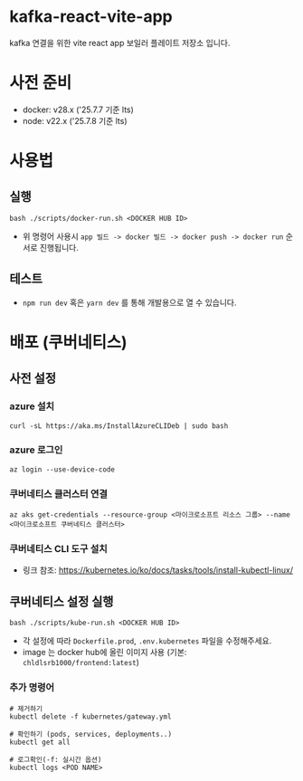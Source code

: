 # kafka-react-vite-app
kafka 연결을 위한 vite react app 보일러 플레이트 저장소 입니다.

# 사전 준비
- docker: v28.x ('25.7.7 기준 lts)
- node: v22.x ('25.7.8 기준 lts)

# 사용법

## 실행

```
bash ./scripts/docker-run.sh <DOCKER HUB ID>
```
- 위 명령어 사용시 `app 빌드 -> docker 빌드 -> docker push -> docker run` 순서로 진행됩니다.

## 테스트

- `npm run dev` 혹은 `yarn dev` 를 통해 개발용으로 열 수 있습니다.

# 배포 (쿠버네티스)

## 사전 설정

### azure 설치

```
curl -sL https://aka.ms/InstallAzureCLIDeb | sudo bash
```

### azure 로그인

```
az login --use-device-code
```

### 쿠버네티스 클러스터 연결

```
az aks get-credentials --resource-group <마이크로소프트 리소스 그룹> --name <마이크로소프트 쿠버네티스 클러스터>
```

### 쿠버네티스 CLI 도구 설치
- 링크 참조: https://kubernetes.io/ko/docs/tasks/tools/install-kubectl-linux/

## 쿠버네티스 설정 실행

```
bash ./scripts/kube-run.sh <DOCKER HUB ID>
```

- 각 설정에 따라 `Dockerfile.prod`, `.env.kubernetes` 파일을 수정해주세요.
- image 는 docker hub에 올린 이미지 사용 (기본: `chldlsrb1000/frontend:latest`)

### 추가 명령어

```
# 제거하기
kubectl delete -f kubernetes/gateway.yml

# 확인하기 (pods, services, deployments..)
kubectl get all

# 로그확인(-f: 실시간 옵션)
kubectl logs <POD NAME>
```
